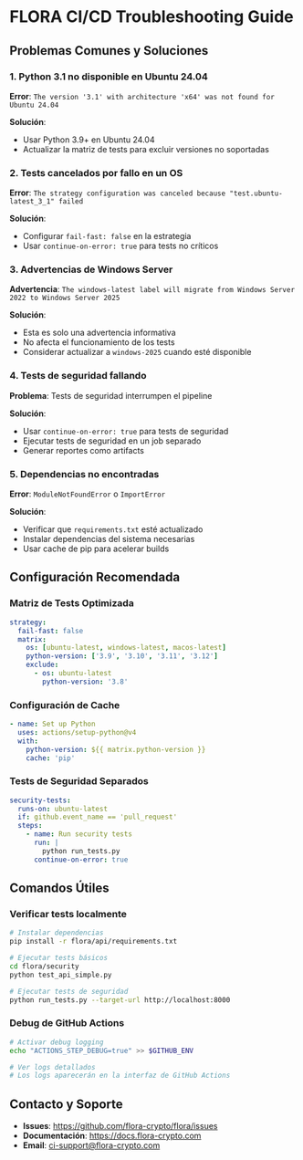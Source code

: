 # FLORA CI/CD Troubleshooting Guide

## Problemas Comunes y Soluciones

### 1. Python 3.1 no disponible en Ubuntu 24.04
**Error**: `The version '3.1' with architecture 'x64' was not found for Ubuntu 24.04`

**Solución**:
- Usar Python 3.9+ en Ubuntu 24.04
- Actualizar la matriz de tests para excluir versiones no soportadas

### 2. Tests cancelados por fallo en un OS
**Error**: `The strategy configuration was canceled because "test.ubuntu-latest_3_1" failed`

**Solución**:
- Configurar `fail-fast: false` en la estrategia
- Usar `continue-on-error: true` para tests no críticos

### 3. Advertencias de Windows Server
**Advertencia**: `The windows-latest label will migrate from Windows Server 2022 to Windows Server 2025`

**Solución**:
- Esta es solo una advertencia informativa
- No afecta el funcionamiento de los tests
- Considerar actualizar a `windows-2025` cuando esté disponible

### 4. Tests de seguridad fallando
**Problema**: Tests de seguridad interrumpen el pipeline

**Solución**:
- Usar `continue-on-error: true` para tests de seguridad
- Ejecutar tests de seguridad en un job separado
- Generar reportes como artifacts

### 5. Dependencias no encontradas
**Error**: `ModuleNotFoundError` o `ImportError`

**Solución**:
- Verificar que `requirements.txt` esté actualizado
- Instalar dependencias del sistema necesarias
- Usar cache de pip para acelerar builds

## Configuración Recomendada

### Matriz de Tests Optimizada
```yaml
strategy:
  fail-fast: false
  matrix:
    os: [ubuntu-latest, windows-latest, macos-latest]
    python-version: ['3.9', '3.10', '3.11', '3.12']
    exclude:
      - os: ubuntu-latest
        python-version: '3.8'
```

### Configuración de Cache
```yaml
- name: Set up Python
  uses: actions/setup-python@v4
  with:
    python-version: ${{ matrix.python-version }}
    cache: 'pip'
```

### Tests de Seguridad Separados
```yaml
security-tests:
  runs-on: ubuntu-latest
  if: github.event_name == 'pull_request'
  steps:
    - name: Run security tests
      run: |
        python run_tests.py
      continue-on-error: true
```

## Comandos Útiles

### Verificar tests localmente
```bash
# Instalar dependencias
pip install -r flora/api/requirements.txt

# Ejecutar tests básicos
cd flora/security
python test_api_simple.py

# Ejecutar tests de seguridad
python run_tests.py --target-url http://localhost:8000
```

### Debug de GitHub Actions
```bash
# Activar debug logging
echo "ACTIONS_STEP_DEBUG=true" >> $GITHUB_ENV

# Ver logs detallados
# Los logs aparecerán en la interfaz de GitHub Actions
```

## Contacto y Soporte

- **Issues**: https://github.com/flora-crypto/flora/issues
- **Documentación**: https://docs.flora-crypto.com
- **Email**: ci-support@flora-crypto.com
